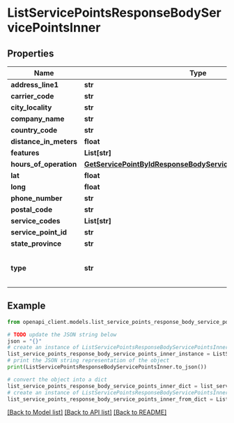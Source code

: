 # ListServicePointsResponseBodyServicePointsInner


## Properties

Name | Type | Description | Notes
------------ | ------------- | ------------- | -------------
**address_line1** | **str** |  | [optional] 
**carrier_code** | **str** |  | [optional] 
**city_locality** | **str** |  | [optional] 
**company_name** | **str** |  | [optional] 
**country_code** | **str** |  | [optional] 
**distance_in_meters** | **float** |  | [optional] 
**features** | **List[str]** |  | [optional] 
**hours_of_operation** | [**GetServicePointByIdResponseBodyServicePointHoursOfOperation**](GetServicePointByIdResponseBodyServicePointHoursOfOperation.md) |  | [optional] 
**lat** | **float** |  | [optional] 
**long** | **float** |  | [optional] 
**phone_number** | **str** |  | [optional] 
**postal_code** | **str** |  | [optional] 
**service_codes** | **List[str]** |  | [optional] 
**service_point_id** | **str** |  | [optional] 
**state_province** | **str** |  | [optional] 
**type** | **str** |  | [optional] [default to 'pudo']

## Example

```python
from openapi_client.models.list_service_points_response_body_service_points_inner import ListServicePointsResponseBodyServicePointsInner

# TODO update the JSON string below
json = "{}"
# create an instance of ListServicePointsResponseBodyServicePointsInner from a JSON string
list_service_points_response_body_service_points_inner_instance = ListServicePointsResponseBodyServicePointsInner.from_json(json)
# print the JSON string representation of the object
print(ListServicePointsResponseBodyServicePointsInner.to_json())

# convert the object into a dict
list_service_points_response_body_service_points_inner_dict = list_service_points_response_body_service_points_inner_instance.to_dict()
# create an instance of ListServicePointsResponseBodyServicePointsInner from a dict
list_service_points_response_body_service_points_inner_from_dict = ListServicePointsResponseBodyServicePointsInner.from_dict(list_service_points_response_body_service_points_inner_dict)
```
[[Back to Model list]](../README.md#documentation-for-models) [[Back to API list]](../README.md#documentation-for-api-endpoints) [[Back to README]](../README.md)


